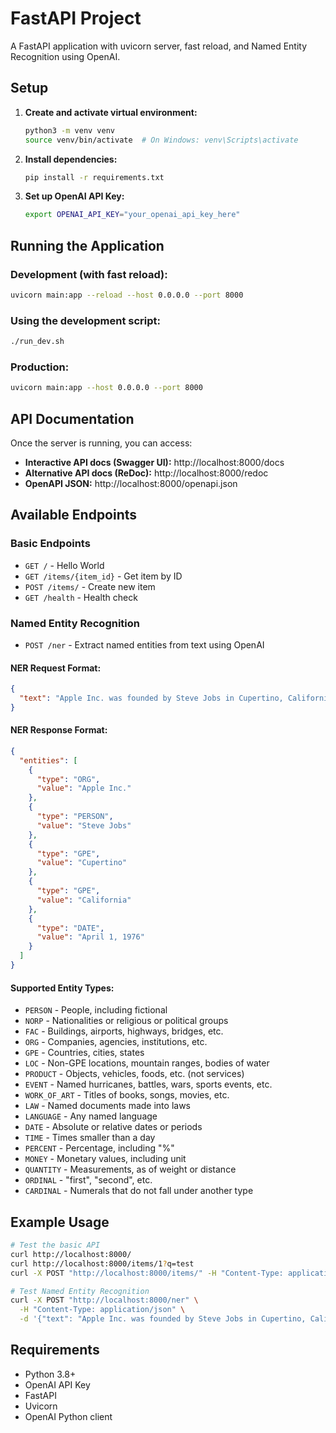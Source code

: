 # FastAPI Project

A FastAPI application with uvicorn server, fast reload, and Named Entity Recognition using OpenAI.

## Setup

1. **Create and activate virtual environment:**

   ```bash
   python3 -m venv venv
   source venv/bin/activate  # On Windows: venv\Scripts\activate
   ```

2. **Install dependencies:**

   ```bash
   pip install -r requirements.txt
   ```

3. **Set up OpenAI API Key:**
   ```bash
   export OPENAI_API_KEY="your_openai_api_key_here"
   ```

## Running the Application

### Development (with fast reload):

```bash
uvicorn main:app --reload --host 0.0.0.0 --port 8000
```

### Using the development script:

```bash
./run_dev.sh
```

### Production:

```bash
uvicorn main:app --host 0.0.0.0 --port 8000
```

## API Documentation

Once the server is running, you can access:

- **Interactive API docs (Swagger UI):** http://localhost:8000/docs
- **Alternative API docs (ReDoc):** http://localhost:8000/redoc
- **OpenAPI JSON:** http://localhost:8000/openapi.json

## Available Endpoints

### Basic Endpoints

- `GET /` - Hello World
- `GET /items/{item_id}` - Get item by ID
- `POST /items/` - Create new item
- `GET /health` - Health check

### Named Entity Recognition

- `POST /ner` - Extract named entities from text using OpenAI

#### NER Request Format:

```json
{
  "text": "Apple Inc. was founded by Steve Jobs in Cupertino, California on April 1, 1976."
}
```

#### NER Response Format:

```json
{
  "entities": [
    {
      "type": "ORG",
      "value": "Apple Inc."
    },
    {
      "type": "PERSON",
      "value": "Steve Jobs"
    },
    {
      "type": "GPE",
      "value": "Cupertino"
    },
    {
      "type": "GPE",
      "value": "California"
    },
    {
      "type": "DATE",
      "value": "April 1, 1976"
    }
  ]
}
```

#### Supported Entity Types:

- `PERSON` - People, including fictional
- `NORP` - Nationalities or religious or political groups
- `FAC` - Buildings, airports, highways, bridges, etc.
- `ORG` - Companies, agencies, institutions, etc.
- `GPE` - Countries, cities, states
- `LOC` - Non-GPE locations, mountain ranges, bodies of water
- `PRODUCT` - Objects, vehicles, foods, etc. (not services)
- `EVENT` - Named hurricanes, battles, wars, sports events, etc.
- `WORK_OF_ART` - Titles of books, songs, movies, etc.
- `LAW` - Named documents made into laws
- `LANGUAGE` - Any named language
- `DATE` - Absolute or relative dates or periods
- `TIME` - Times smaller than a day
- `PERCENT` - Percentage, including "%"
- `MONEY` - Monetary values, including unit
- `QUANTITY` - Measurements, as of weight or distance
- `ORDINAL` - "first", "second", etc.
- `CARDINAL` - Numerals that do not fall under another type

## Example Usage

```bash
# Test the basic API
curl http://localhost:8000/
curl http://localhost:8000/items/1?q=test
curl -X POST "http://localhost:8000/items/" -H "Content-Type: application/json" -d '{"name":"Laptop","price":999.99}'

# Test Named Entity Recognition
curl -X POST "http://localhost:8000/ner" \
  -H "Content-Type: application/json" \
  -d '{"text": "Apple Inc. was founded by Steve Jobs in Cupertino, California on April 1, 1976."}'
```

## Requirements

- Python 3.8+
- OpenAI API Key
- FastAPI
- Uvicorn
- OpenAI Python client

